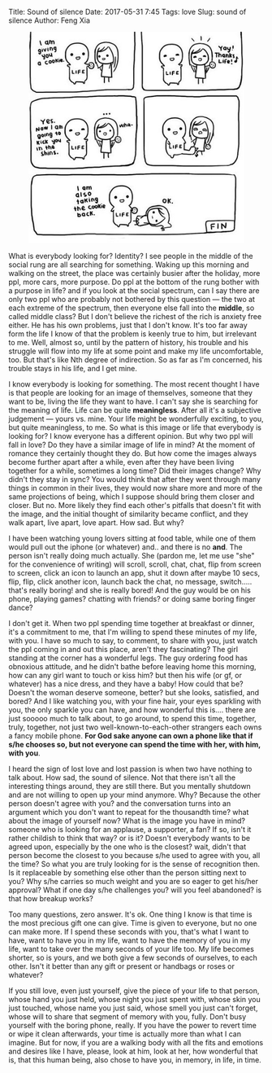 Title: Sound of silence
Date: 2017-05-31 7:45
Tags: love
Slug: sound of silence
Author: Feng Xia

<figure class="col l4 m4 s12">
  <img src="images/funny/life%20kick.jpg"/>
</figure>

What is everybody looking for? Identity? I see people in the middle of
the social rung are all searching for something. Waking up this
morning and walking on the street, the place was certainly busier
after the holiday, more ppl, more cars, more purpose. Do ppl at the
bottom of the rung bother with a purpose in life? and if you look at
the social spectrum, can I say there are only two ppl who are probably
not bothered by this question &mdash; the two at each extreme of the
spectrum, then everyone else fall into the **middle**, so called
middle class? But I don't believe the richest of the rich is anxiety
free either. He has his own problems, just that I don't know. It's too
far away form the life I know of that the problem is keenly true to
him, but irrelevant to me. Well, almost so, until by the pattern of
history, his trouble and his struggle will flow into my life at some
point and make my life uncomfortable, too. But that's like Nth degree
of indirection.  So as far as I'm concerned, his trouble stays in his
life, and I get mine.

I know everybody is looking for something. The most recent thought I
have is that people are looking for an image of themselves, someone
that they want to be, living the life they want to have.  I can't say
she is searching for the meaning of life. Life can be quite
__meaningless__. After all it's a subjective judgement &mdash; yours
vs. mine. Your life might be wonderfully exciting, to you, but quite
meaningless, to me. So what is this image or life that everybody is
looking for? I know everyone has a different opinion. But why two ppl
will fall in love? Do they have a similar <span
class="myhighlight">image of life</span> in mind? At the moment of
romance they certainly thought they do. But how come the images always
become further apart after a while, even after they have been living
together for a while, sometimes a long time? Did their images change?
Why didn't they stay in sync? You would think that after they went
through many things in common in their lives, they would now share
more and more of the same projections of being, which I suppose should
bring them closer and closer. But no. More likely they find each
other's pitfalls that doesn't fit with the image, and the initial
thought of similarity became conflict, and they walk apart, live
apart, love apart. How sad. But why?

I have been watching young lovers sitting at food table, while one of
them would pull out the iphone (or whatever) and.. and there is no
__and__. The person isn't really doing much actually. She (pardon me,
let me use "she" for the convenience of writing) will scroll, scroll,
chat, chat, flip from screen to screen, click an icon to launch an
app, shut it down after maybe 10 secs, flip, flip, click another icon,
launch back the chat, no message, switch..... that's really boring!
and she is really bored! And the guy would be on his phone, playing
games? chatting with friends? or doing same boring finger dance? 

I don't get it. When two ppl spending time together at breakfast or
dinner, it's a commitment to me, that I'm willing to spend these
minutes of my life, with you. I have so much to say, to comment, to
share with you, just watch the ppl coming in and out this place,
aren't they fascinating? The girl standing at the corner has a
wonderful legs. The guy ordering food has obnoxious attitude, and he
didn't bathe before leaving home this morning, how can any girl want
to touch or kiss him? but then his wife (or gf, or whatever) has a
nice dress, and they have a baby! How could that be? Doesn't the woman
deserve someone, better? but she looks, satisfied, and bored?  And I
like watching you, with your fine hair, your eyes sparkling with you,
the only sparkle you can have, and how wonderful this is.... there are
just sooooo much to talk about, to go around, to spend this time,
together, truly, together, not just two well-known-to-each-other
strangers each owns a fancy mobile phone. **For God sake anyone can own
a phone like that if s/he chooses so, but not everyone can spend the
time with her, with him, with you**.

I heard the sign of lost love and lost passion is when two have
nothing to talk about. <span class="myhighlight">How sad, the sound of
silence.</span> Not that there isn't all the interesting things
around, they are still there. But you mentally shutdown and are not
willing to open up your mind anymore. Why? Because the other person
doesn't agree with you? and the conversation turns into an argument
which you don't want to repeat for the thousandth time? what about the
image of yourself now? What is the image you have in mind? someone who
is looking for an applause, a supporter, a fan? If so, isn't it rather
childish to think that way? or is it? Doesn't everybody wants to be
agreed upon, especially by the one who is the closest? wait, didn't
that person become the closest to you because s/he used to agree with
you, all the time? So what you are truly looking for is the sense of
recognition then. Is it replaceable by something else other than the
person sitting next to you? Why s/he carries so much weight and you
are so eager to get his/her approval? What if one day s/he challenges
you? will you feel abandoned? is that how breakup works?

Too many questions, zero answer. It's ok. One thing I know is that
time is the most precious gift one can give. Time is given to
everyone, but no one can make more. If I spend these seconds with you,
that's what I want to have, want to have you in my life, want to have
the memory of you in my life, want to take over the many seconds of
your life too. My life becomes shorter, so is yours, and we both give
a few seconds of ourselves, to each other. Isn't it better than any
gift or present or handbags or roses or whatever?

If you still love, even just yourself, give the piece of your life to
that person, whose hand you just held, whose night you just spent
with, whose skin you just touched, whose name you just said, whose
smell you just can't forget, whose will to share that segment of
memory with you, fully. Don't busy yourself with the boring phone,
really. If you have the power to revert time or wipe it clean
afterwards, your time is actually more than what I can imagine. But
for now, if you are a walking body with all the fits and emotions and
desires like I have, please, look at him, look at her, how wonderful
that is, that this human being, also chose to have you, in memory, in
life, in time.

